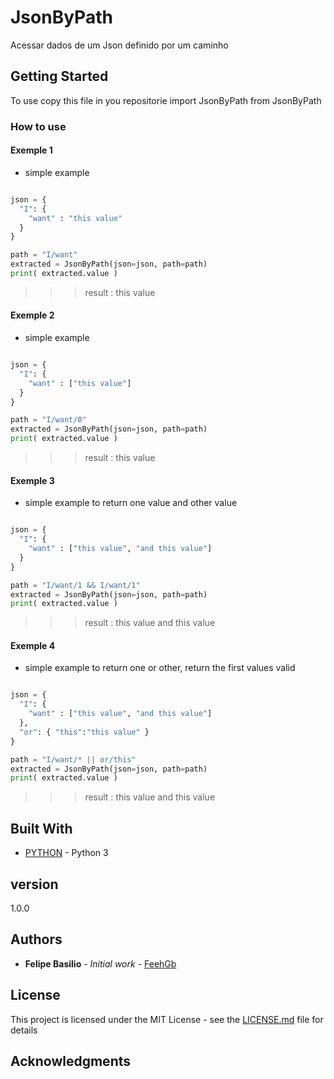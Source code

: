 # JsonByPath
Acessar dados de um Json definido por um caminho

## Getting Started

To use copy this file in you repositorie
import JsonByPath from JsonByPath


### How to use

#### Exemple 1
- simple example 
```python

json = {
  "I": {
    "want" : "this value"
  }
}

path = "I/want"
extracted = JsonByPath(json=json, path=path)
print( extracted.value )
```
>>> result : this value

#### Exemple 2
- simple example 
```python

json = {
  "I": {
    "want" : ["this value"]
  }
}

path = "I/want/0"
extracted = JsonByPath(json=json, path=path)
print( extracted.value )
```
>>> result : this value


#### Exemple 3
- simple example to return one value and other value 
```python

json = {
  "I": {
    "want" : ["this value", "and this value"]
  }
}

path = "I/want/1 && I/want/1"
extracted = JsonByPath(json=json, path=path)
print( extracted.value )
```
>>> result : this value and this value

#### Exemple 4
- simple example to return one or other, return the first values valid
```python

json = {
  "I": {
    "want" : ["this value", "and this value"]
  },
  "or": { "this":"this value" }
}

path = "I/want/* || or/this"
extracted = JsonByPath(json=json, path=path)
print( extracted.value )
```
>>> result : this value and this value

## Built With

* [PYTHON](https://www.python.org/) - Python 3




## version

1.0.0

## Authors

* **Felipe Basilio** - *Initial work* - [FeehGb](https://github.com/FeehGb)


## License

This project is licensed under the MIT License - see the [LICENSE.md](LICENSE.md) file for details

## Acknowledgments

